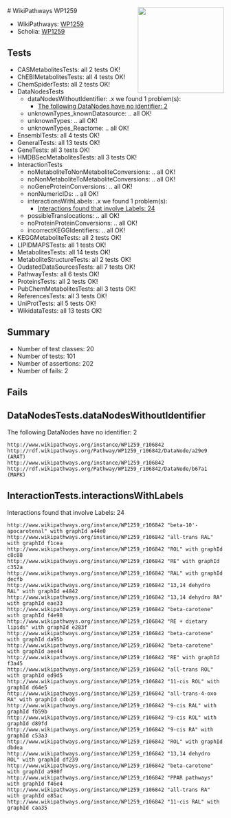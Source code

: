 <img style="float: right; width: 200px" src="https://upload.wikimedia.org/wikipedia/commons/thumb/8/83/Wplogo_with_text_500.png/640px-Wplogo_with_text_500.png" />
# WikiPathways WP1259

* WikiPathways: [WP1259](https://new.wikipathways.org/pathways/WP1259)
* Scholia: [WP1259](https://scholia.toolforge.org/wikipathways/WP1259)
## Tests
* CASMetabolitesTests: all 2 tests OK!
* ChEBIMetabolitesTests: all 4 tests OK!
* ChemSpiderTests: all 2 tests OK!
* DataNodesTests
    * dataNodesWithoutIdentifier: .x we found 1 problem(s):
        * [The following DataNodes have no identifier: 2](#d2d32fa1)
    * unknownTypes_knownDatasource: .. all OK!
    * unknownTypes: .. all OK!
    * unknownTypes_Reactome: .. all OK!
* EnsemblTests: all 4 tests OK!
* GeneralTests: all 13 tests OK!
* GeneTests: all 3 tests OK!
* HMDBSecMetabolitesTests: all 3 tests OK!
* InteractionTests
    * noMetaboliteToNonMetaboliteConversions: .. all OK!
    * noNonMetaboliteToMetaboliteConversions: .. all OK!
    * noGeneProteinConversions: .. all OK!
    * nonNumericIDs: .. all OK!
    * interactionsWithLabels: .x we found 1 problem(s):
        * [Interactions found that involve Labels: 24](#fe97a8db)
    * possibleTranslocations: .. all OK!
    * noProteinProteinConversions: .. all OK!
    * incorrectKEGGIdentifiers: .. all OK!
* KEGGMetaboliteTests: all 2 tests OK!
* LIPIDMAPSTests: all 1 tests OK!
* MetabolitesTests: all 14 tests OK!
* MetaboliteStructureTests: all 2 tests OK!
* OudatedDataSourcesTests: all 7 tests OK!
* PathwayTests: all 6 tests OK!
* ProteinsTests: all 2 tests OK!
* PubChemMetabolitesTests: all 3 tests OK!
* ReferencesTests: all 3 tests OK!
* UniProtTests: all 5 tests OK!
* WikidataTests: all 13 tests OK!


## Summary

* Number of test classes: 20
* Number of tests: 101
* Number of assertions: 202
* Number of fails: 2

## Fails

<a name="d2d32fa1" />

## DataNodesTests.dataNodesWithoutIdentifier

The following DataNodes have no identifier: 2
```
http://www.wikipathways.org/instance/WP1259_r106842 http://rdf.wikipathways.org/Pathway/WP1259_r106842/DataNode/a29e9 (ARAT)
http://www.wikipathways.org/instance/WP1259_r106842 http://rdf.wikipathways.org/Pathway/WP1259_r106842/DataNode/b67a1 (MAPK)
```

<a name="fe97a8db" />

## InteractionTests.interactionsWithLabels

Interactions found that involve Labels: 24
```
http://www.wikipathways.org/instance/WP1259_r106842 "beta-10'-apocarotenal" with graphId a44e0
http://www.wikipathways.org/instance/WP1259_r106842 "all-trans RAL" with graphId f1cea
http://www.wikipathways.org/instance/WP1259_r106842 "ROL" with graphId c8c88
http://www.wikipathways.org/instance/WP1259_r106842 "RE" with graphId c352a
http://www.wikipathways.org/instance/WP1259_r106842 "RAL" with graphId decfb
http://www.wikipathways.org/instance/WP1259_r106842 "13,14 dehydro RAL" with graphId e4842
http://www.wikipathways.org/instance/WP1259_r106842 "13,14 dehydro RA" with graphId eae33
http://www.wikipathways.org/instance/WP1259_r106842 "beta-carotene" with graphId f4e98
http://www.wikipathways.org/instance/WP1259_r106842 "RE + dietary lipids" with graphId e283f
http://www.wikipathways.org/instance/WP1259_r106842 "beta-carotene" with graphId da95b
http://www.wikipathways.org/instance/WP1259_r106842 "beta-carotene" with graphId aee44
http://www.wikipathways.org/instance/WP1259_r106842 "RE" with graphId f3a45
http://www.wikipathways.org/instance/WP1259_r106842 "all-trans ROL" with graphId ed9d5
http://www.wikipathways.org/instance/WP1259_r106842 "11-cis ROL" with graphId d64e5
http://www.wikipathways.org/instance/WP1259_r106842 "all-trans-4-oxo RA" with graphId c4bdd
http://www.wikipathways.org/instance/WP1259_r106842 "9-cis RAL" with graphId fb59b
http://www.wikipathways.org/instance/WP1259_r106842 "9-cis ROL" with graphId d89fd
http://www.wikipathways.org/instance/WP1259_r106842 "9-cis RA" with graphId c53a3
http://www.wikipathways.org/instance/WP1259_r106842 "ROL" with graphId dbdea
http://www.wikipathways.org/instance/WP1259_r106842 "13,14 dehydro ROL" with graphId df239
http://www.wikipathways.org/instance/WP1259_r106842 "beta-carotene" with graphId a980f
http://www.wikipathways.org/instance/WP1259_r106842 "PPAR pathways" with graphId f46e4
http://www.wikipathways.org/instance/WP1259_r106842 "all-trans RA" with graphId e85ac
http://www.wikipathways.org/instance/WP1259_r106842 "11-cis RAL" with graphId caa35
```

